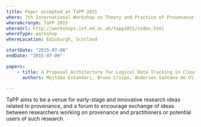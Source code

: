 ```yaml
---
title: Paper accepted at TaPP 2015
where: 7th International Workshop on Theory and Practice of Provenance
whereAcronym: TaPP 2015
whereUrl: http://workshops.inf.ed.ac.uk/tapp2015/index.html
whereType: workshop
whereLocation: Edinburgh, Scotland

startDate: "2015-07-08"
endDate: "2015-07-09"

papers:
    - title: A Proposal Architecture for Logical Data Tracking in Cloud
      authors: Mojtaba Eskandari, Bruno Crispo, Anderson Santana de Oliveira

---
```


TaPP aims to be a venue for early-stage and innovative research ideas related to provenance, and a forum to encourage exchange of ideas between researchers working on provenance and practitioners or potential users of such research.